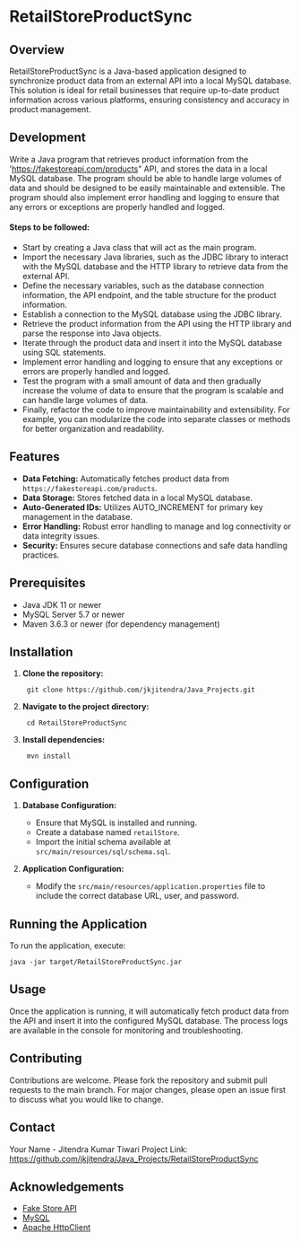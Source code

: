 # RetailStoreProductSync

## Overview
RetailStoreProductSync is a Java-based application designed to synchronize product data from an external API into a local MySQL database.
This solution is ideal for retail businesses that require up-to-date product information across various platforms, ensuring consistency and accuracy in product management.

## Development
Write a Java program that retrieves product information from the 'https://fakestoreapi.com/products" API, and stores the data in a local MySQL database.
The program should be able to handle large volumes of data and should be designed to be easily maintainable and extensible.
The program should also implement error handling and logging to ensure that any errors or exceptions are properly handled and logged.

#### Steps to be followed:

- Start by creating a Java class that will act as the main program.
- Import the necessary Java libraries, such as the JDBC library to interact with the MySQL database and the HTTP library to retrieve data from the external API.
- Define the necessary variables, such as the database connection information, the API endpoint, and the table structure for the product information.
- Establish a connection to the MySQL database using the JDBC library.
- Retrieve the product information from the API using the HTTP library and parse the response into Java objects.
- Iterate through the product data and insert it into the MySQL database using SQL statements.
- Implement error handling and logging to ensure that any exceptions or errors are properly handled and logged.
- Test the program with a small amount of data and then gradually increase the volume of data to ensure that the program is scalable and can handle large volumes of data.
- Finally, refactor the code to improve maintainability and extensibility. For example, you can modularize the code into separate classes or methods for better organization and readability.

## Features
- **Data Fetching:** Automatically fetches product data from `https://fakestoreapi.com/products`.
- **Data Storage:** Stores fetched data in a local MySQL database.
- **Auto-Generated IDs:** Utilizes AUTO_INCREMENT for primary key management in the database.
- **Error Handling:** Robust error handling to manage and log connectivity or data integrity issues.
- **Security:** Ensures secure database connections and safe data handling practices.

## Prerequisites
- Java JDK 11 or newer
- MySQL Server 5.7 or newer
- Maven 3.6.3 or newer (for dependency management)

## Installation
1. **Clone the repository:**

        git clone https://github.com/jkjitendra/Java_Projects.git

2. **Navigate to the project directory:**
        
        cd RetailStoreProductSync

3. **Install dependencies:**

        mvn install


## Configuration
1. **Database Configuration:**
   - Ensure that MySQL is installed and running.
   - Create a database named `retailStore`.
   - Import the initial schema available at `src/main/resources/sql/schema.sql`.

2. **Application Configuration:**
   - Modify the `src/main/resources/application.properties` file to include the correct database URL, user, and password.

## Running the Application
To run the application, execute:

    java -jar target/RetailStoreProductSync.jar

## Usage
Once the application is running, it will automatically fetch product data from the API and insert it into the configured MySQL database. The process logs are available in the console for monitoring and troubleshooting.

## Contributing
Contributions are welcome. Please fork the repository and submit pull requests to the main branch. For major changes, please open an issue first to discuss what you would like to change.

## Contact
Your Name - Jitendra Kumar Tiwari
Project Link: https://github.com/jkjitendra/Java_Projects/RetailStoreProductSync

## Acknowledgements
- [Fake Store API](https://fakestoreapi.com)
- [MySQL](https://www.mysql.com)
- [Apache HttpClient](https://hc.apache.org/httpcomponents-client-5.1.x/index.html)




